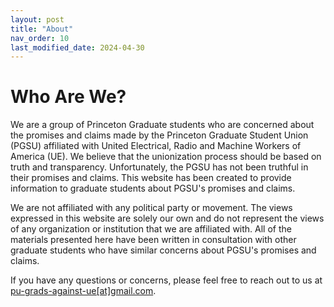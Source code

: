 ```yaml
---
layout: post
title: "About"
nav_order: 10
last_modified_date: 2024-04-30
---
```

# Who Are We?

We are a group of Princeton Graduate students who are concerned about the promises and claims made by the Princeton Graduate Student Union (PGSU) affiliated with United Electrical, Radio and Machine Workers of America (UE). We believe that the unionization process should be based on truth and transparency. Unfortunately, the PGSU has not been truthful in their promises and claims. This website has been created to provide information to graduate students about PGSU's promises and claims.

We are not affiliated with any political party or movement. The views expressed in this website are solely our own and do not represent the views of any organization or institution that we are affiliated with. All of the materials presented here have been written in consultation with other graduate students who have similar concerns about PGSU's promises and claims.

If you have any questions or concerns, please feel free to reach out to us at [pu-grads-against-ue[at]gmail.com](mailto:pu-grads-against-ue@gmail.com).